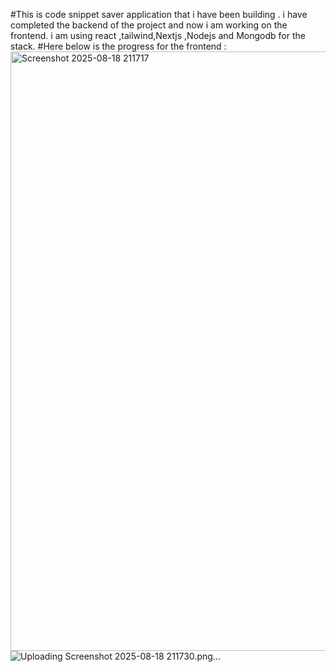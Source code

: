 #This is code snippet saver application that i have been building . i have completed the backend of the project and now i am working on the frontend. 
i am using react ,tailwind,Nextjs ,Nodejs and Mongodb for the stack.
#Here below is the progress for the frontend : 
<img width="1864" height="959" alt="Screenshot 2025-08-18 211717" src="https://github.com/user-attachments/assets/982cbe46-e952-40bf-92bd-14c0f6936190" />
![Uploading Screenshot 2025-08-18 211730.png…]()
